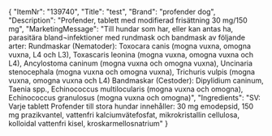{
  "ItemNr": "139740",
  "Title": "test",
  "Brand": "profender dog",
  "Description": "Profender, tablett med modifierad frisättning 30 mg/150 mg",
  "MarketingMessage": "Till hundar som har, eller kan antas ha, parasitära bland¬infektioner med rundmask och bandmask av följande arter: Rundmaskar (Nematoder): Toxocara canis (mogna vuxna, omogna vuxna, L4 och L3), Toxascaris leonina (mogna vuxna, omogna vuxna och L4), Ancylostoma caninum (mogna vuxna och omogna vuxna), Uncinaria stenocephala (mogna vuxna och omogna vuxna), Trichuris vulpis (mogna vuxna, omogna vuxna och L4)                     Bandmaskar (Cestoder): Dipylidium caninum, Taenia spp., Echinococcus multilocularis (mogna vuxna och omogna), Echinococcus granulosus (mogna vuxna och omogna)",
  "Ingredients": "SV: Varje tablett Profender till stora hundar innehåller: 30 mg emodepsid, 150 mg prazikvantel, vattenfri kalciumvätefosfat, mikrokristallin cellulosa, kolloidal vattenfri kisel, kroskarmellosnatrium"
}